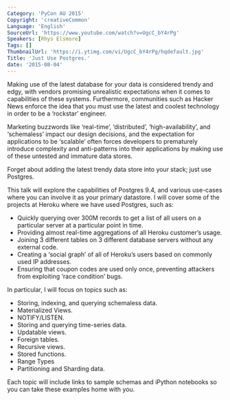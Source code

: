 ```yaml
---
Category: 'PyCon AU 2015'
Copyright: 'creativeCommon'
Language: 'English'
SourceUrl: 'https://www.youtube.com/watch?v=UgcC_bY4rPg'
Speakers: [Rhys Elsmore]
Tags: []
ThumbnailUrl: 'https://i.ytimg.com/vi/UgcC_bY4rPg/hqdefault.jpg'
Title: 'Just Use Postgres.'
date: '2015-08-04'
---
```

Making use of the latest database for your data is considered trendy and edgy, with vendors promising unrealistic expectations when it comes to capabilities of these systems. Furthermore, communities such as Hacker News enforce the idea that you must use the latest and coolest technology in order to be a ‘rockstar’ engineer.

Marketing buzzwords like ‘real-time’, ‘distributed’, ‘high-availability’, and ‘schemaless’ impact our design decisions, and the expectation for applications to be ‘scalable’ often forces developers to prematurely introduce complexity and anti-patterns into their applications by making use of these untested and immature data stores.

Forget about adding the latest trendy data store into your stack; just use Postgres.

This talk will explore the capabilities of Postgres 9.4, and various use-cases where you can involve it as your primary datastore. I will cover some of the projects at Heroku where we have used Postgres, such as:

- Quickly querying over 300M records to get a list of all users on a particular server at a particular point in time.
- Providing almost real-time aggregations of all Heroku customer’s usage.
- Joining 3 different tables on 3 different database servers without any external code.
- Creating a ‘social graph’ of all of Heroku’s users based on commonly used IP addresses.
- Ensuring that coupon codes are used only once, preventing attackers from exploiting ‘race condition’ bugs.

 In particular, I will focus on topics such as:

- Storing, indexing, and querying schemaless data.
- Materialized Views.
- NOTIFY/LISTEN.
- Storing and querying time-series data.
- Updatable views.
- Foreign tables.
- Recursive views.
- Stored functions.
- Range Types
- Partitioning and Sharding data.

Each topic will include links to sample schemas and iPython notebooks so you can take these examples home with you.
